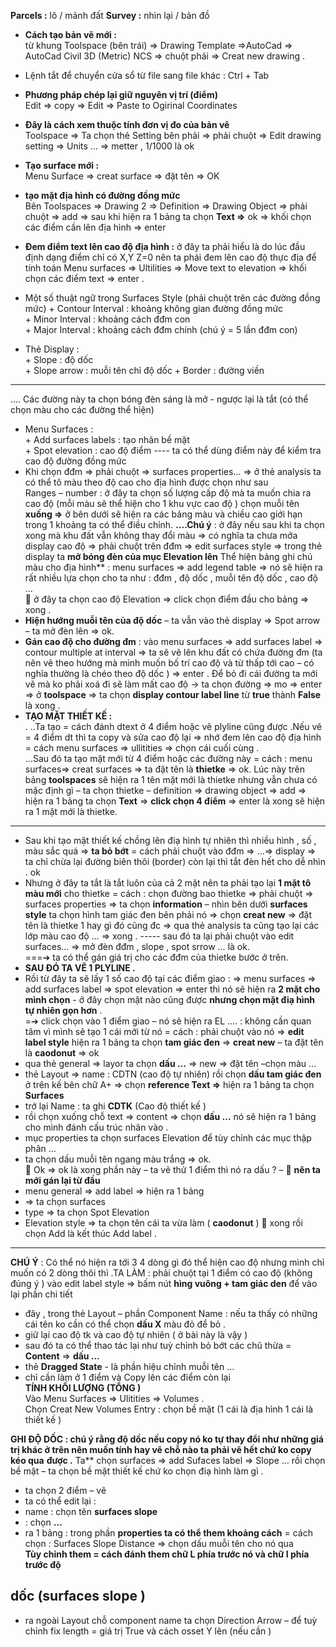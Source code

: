 **Parcels :** lô / mảnh đất **Survey :** nhìn lại / bản đồ

- **Cách tạo bản vẽ mới :**  
từ khung Toolspace (bên trái) => Drawing Template =>AutoCad => AutoCad Civil 3D (Metric) NCS => chuột phải => Creat new drawing .
- Lệnh tắt để chuyển cửa sổ từ file sang file khác : Ctrl + Tab
- **Phương pháp chép lại giữ nguyên vị trí (điểm)**  
Edit => copy => Edit => Paste to Ogirinal Coordinates
- **Đây là cách xem thuộc tính đơn vị đo của bản vẽ**  
Toolspace => Ta chọn thẻ Setting bên phải => phải chuột => Edit drawing setting => Units … => metter , 1/1000 là ok
- **Tạo surface mới :**  
Menu Surface => creat surface => đặt tên => OK
- **tạo mặt địa hình có đường đồng mức**  
Bên Toolspaces => Drawing 2 => Definition => Drawing Object => phải chuột => add => sau khi hiện ra 1 bảng ta chọn **Text =>** ok => khối chọn các điểm cần lên địa hình => enter
- **Đem điểm text lên cao độ địa hình :** ở đây ta phải hiểu là do lúc đầu định dạng điểm chỉ có X,Y Z=0 nên ta phải đem lên cao độ thực địa để tính toán Menu surfaces => Ultilities => Move text to elevation => khối chọn các điểm text => enter .

- Một số thuật ngữ trong Surfaces Style (phải chuột trên các đường đồng mức) \+ Contour Interval : khoảng không gian đường đồng mức  
\+ Minor Interval : khoảng cách đđm con  
\+ Major Interval : khoảng cách đđm chính (chú ý = 5 lần đđm con)
- Thẻ Display :  
\+ Slope : độ dốc  
\+ Slope arrow : muỗi tên chỉ độ dốc \+ Border : đường viền

---

…. Các đường này ta chọn bóng đèn sáng là mở - ngược lại là tắt (có thể chọn màu cho các đường thể hiện)

- Menu Surfaces :  
\+ Add surfaces labels : tạo nhãn bề mặt  
\+ Spot elevation : cao độ điểm ---- ta có thể dùng điểm này để kiểm tra cao độ đường đồng mức
- Khi chọn đđm => phải chuột => surfaces properties… => ở thẻ analysis ta có thể tô màu theo độ cao cho địa hình được chọn như sau  
Ranges – number : ở đây ta chọn số lượng cấp độ mà ta muốn chia ra cao độ (mỗi màu sẽ thể hiện cho 1 khu vực cao độ ) chọn muỗi tên **xuống =>** ở bên dưới sẽ hiện ra các bảng màu và chiều cao giới hạn trong 1 khoảng ta có thể điều chỉnh. **….Chú ý** : ở đây nếu sau khi ta chọn xong mà khu đất vẫn không thay đổi màu => có nghĩa ta chưa mởa display cao độ => phải chuột trên đđm => edit surfaces style => trong thẻ display ta **mở bóng đèn của mục Elevation lên** Thể hiện bảng ghi chú màu cho địa hình** : menu surfaces => add legend table => nó sẽ hiện ra rất nhiều lựa chọn cho ta như : đđm , độ dốc , muỗi tên độ dốc , cao độ …  
 ở đây ta chọn cao độ Elevation => click chọn điểm đầu cho bảng => xong .
- **Hiện hướng muỗi tên của độ dốc** – ta vẫn vào thẻ display => Spot arrow – ta mở đèn lên => ok.
- **Gán cao độ cho đường đm** : vào menu surfaces => add surfaces label => contour multiple at interval => ta sẽ vẽ lên khu đất có chứa đường đm (ta nên vẽ theo hướng mà mình muốn bố trí cao độ và từ thấp tới cao – có nghĩa thường là chéo theo độ dốc ) => enter . Để bỏ đi cái đường ta mới vẽ mà ko phải xoá đi sẽ làm mất cao độ -> ta chọn đường => mo => enter => ở **toolspace** => ta chọn **display contour label line** từ **true** thành **False** là xong .
- **TẠO MẶT THIẾT KẾ :**  
. ..Ta tạo = cách đánh dtext ở 4 điểm hoặc vẽ plyline cũng được .Nếu vẽ = 4 điểm dt thì ta copy và sửa cao độ lại => nhớ đem lên cao độ địa hình = cách menu surfaces => ullitities => chọn cái cuối cùng .  
…Sau đó ta tạo mặt mới từ 4 điểm hoặc các đường này = cách : menu surfaces=> creat surfaces => ta đặt tên là **thietke** => ok. Lúc này trên bảng **toolspaces** sẽ hiện ra 1 tên mặt mới là thietke nhưng vẫn chưa có mặc định gì – ta chọn thietke – definition => drawing object => add => hiện ra 1 bảng ta chọn **Text** => **click chọn 4 điểm** => enter là xong sẽ hiện ra 1 mặt mới là thietke.

---

- Sau khi tạo mặt thiết kế chồng lên điạ hình tự nhiên thì nhiều hình , số , màu sắc quá => **ta bỏ bớt** = cách phải chuột vào đđm => …=> display => ta chỉ chừa lại đường biên thôi (border) còn lại thì tắt đèn hết cho dễ nhìn . ok
- Nhưng ở đây ta tắt là tắt luôn của cả 2 mặt nên ta phải tạo lại **1 mặt tô màu mới** cho thietke = cách : chọn đường bao thietke => phải chuột => surfaces properties => ta chọn **information** – nhìn bên dưới **surfaces style** ta chọn hình tam giác đen bên phải nó => chọn **creat new** => đặt tên là thietke 1 hay gì đó cũng đc => qua thẻ analysis ta cũng tạo lại các lớp màu cao độ … => xong . ----- sau đó ta lại phải chuột vào edit surfaces… => mở đèn đđm , slope , spot srrow … là ok.  
===➔ ta có thể gán giá trị cho các đđm của thietke bước ở trên.
- **SAU ĐÓ TA VẼ 1 PLYLINE .**
- Rồi từ đây ta sẽ lấy 1 số cao độ tại các điểm giao : => menu surfaces => add surfaces label => spot elevation => enter thì nó sẽ hiện ra **2 mặt cho mình chọn** - ở đây chọn mặt nào cũng được **nhưng chọn mặt điạ hình tự nhiên gọn hơn** .  
=➔ click chọn vào 1 điểm giao – nó sẽ hiện ra EL …. : không cần quan tâm vì mình sẽ tạo 1 cái mới từ nó = cách : phải chuột vào nó => **edit label style** hiện ra 1 bảng ta chọn **tam giác đen** => **creat new** – ta đặt tên là **caodonut** => ok
- qua thẻ general => layor ta chọn **dấu …** => new => đặt tên –chọn màu …
- thẻ Layout => name : CDTN (cao độ tự nhiên) rồi chọn **dấu tam giác đen** ở trên kế bên chữ A+ => chọn **reference Text =>** hiện ra 1 bảng ta chọn **Surfaces**
- trở lại Name : ta ghi **CDTK** (Cao độ thiết kế )
- rồi chọn xuống chỗ text => content => chọn **dấu …** nó sẽ hiện ra 1 bảng cho mình đánh cấu trúc nhãn vào .
- mục properties ta chọn surfaces Elevation để tùy chỉnh các mục thập phân …
- ta chọn dấu muỗi tên ngang màu trắng => ok.  
 Ok => ok là xong phần này – ta vẽ thử 1 điểm thì nó ra dấu ? –  **nên ta mới gán lại từ đầu**
- menu general => add label => hiện ra 1 bảng
- => ta chọn surfaces
- type => ta chọn Spot Elevation
- Elevation style => ta chọn tên cái ta vừa làm ( **caodonut** )  xong rồi chọn Add là kết thúc Add label .

---

**CHÚ Ý** : Có thể nó hiện ra tới 3 4 dòng gì đó thể hiện cao độ nhưng mình chỉ muốn có 2 dòng thôi thì .TA LÀM : phải chuột tại 1 điểm có cao độ (không đúng ý ) vào edit label style => bấm nút **hìng vuông + tam giác den** để vào lại phần chi tiết

- đây , trong thẻ Layout – phần Component Name : nếu ta thấy có những cái tên ko cần có thể chọn **dấu X** màu đỏ để bỏ .
- giữ lại cao độ tk và cao độ tự nhiên ( ở bài này là vậy )
- sau đó ta có thể thao tác lại như tuỳ chỉnh bỏ bớt các chũ thừa = **Content** => **dấu …**
- thẻ **Dragged State** - là phần hiệu chỉnh muỗi tên …
- chỉ cần làm ở 1 điểm và Copy lên các điểm còn lại  
**TÍNH KHỐI LƯỢNG (TỔNG )**  
Vào Menu Surfaces => Ulitities => Volumes .  
Chọn Creat New Volumes Entry : chọn bề mặt (1 cái là địa hình 1 cái là thiết kế )

**GHI ĐỘ DỐC : chú ý rằng độ dốc nếu copy nó ko tự thay đổi như những giá trị khác ở trên nên muốn tính hay vẽ chỗ nào ta phải vẽ hết chứ ko copy kéo qua** **được .** Ta** chọn surfaces => add Sufaces label => Slope … rồi chọn bề mặt – ta chọn bề mặt thiết kế chứ ko chọn điạ hình làm gì .

- ta chọn 2 điểm – vẽ
- ta có thể edit lại :
- name : chọn tên **surfaces slope**
- : chọn **…**
- ra 1 bảng : trong phần **properties ta có thể them khoảng cách** = cách chọn : Surfaces Slope Distance => chọn dấu muỗi tên cho nó qua  
**Tùy chỉnh them = cách đánh them chữ L phía trước nó và chữ I phía trước độ**

## dốc (surfaces slope )

- ra ngoài Layout chỗ component name ta chọn Direction Arrow – để tuỳ chỉnh fix length = giá trị True và cách osset Y lên (nếu cần )

